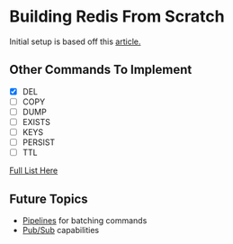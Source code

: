 # Building Redis From Scratch

Initial setup is based off this [article.](https://www.build-redis-from-scratch.dev/en/introduction)

## Other Commands To Implement

- [x] DEL
- [ ] COPY
- [ ] DUMP
- [ ] EXISTS
- [ ] KEYS
- [ ] PERSIST
- [ ] TTL

[Full List Here](https://redis.io/docs/latest/commands/)

## Future Topics

- [Pipelines](https://redis.io/docs/latest/develop/use/pipelining/) for batching commands
- [Pub/Sub](https://redis.io/docs/latest/develop/interact/pubsub/) capabilities

